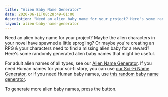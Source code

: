 ```yaml
---
title: "Alien Baby Name Generator"
date: 2020-06-11T08:28:49+01:00
description: "Need an alien baby name for your project? Here's some randomly generated alien baby names"
layout: alien-baby-name-generator
---
```


Need an alien baby name for your project? Maybe the alien characters in your novel have spawned a little sprogling? Or maybe you're creating an RPG & your characters need to find a missing alien baby for a reward? Here's some randomly generated alien baby names that might be useful. 

For adult alien names of all types, see our <a href="/alien-name-generator/">Alien Name Generator</a>. If you need Human names for your sci-fi story, you can use <a href="/sci-fi-character-name-generator">our Sci-Fi Name Generator</a>, or if you need Human baby names, use <a href="https://www.name-generator.org.uk/baby/">this random baby name generator</a>.

To generate more alien baby names, press the button. 